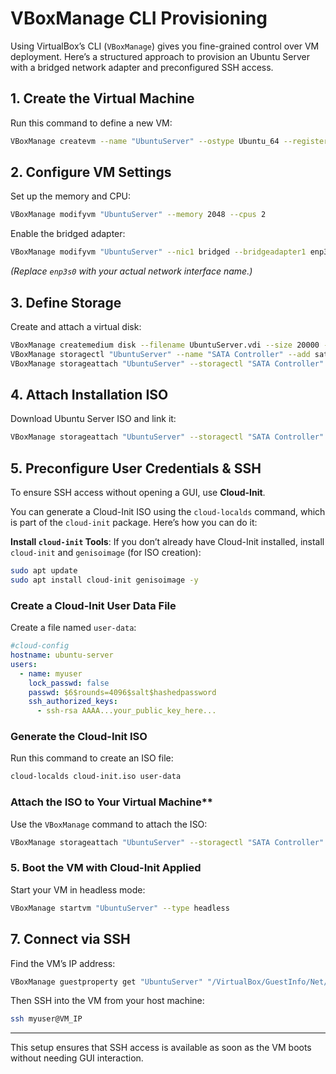 # **VBoxManage CLI Provisioning**

Using VirtualBox’s CLI (`VBoxManage`) gives you fine-grained control over VM deployment. Here’s a structured approach to provision an Ubuntu Server with a bridged network adapter and preconfigured SSH access.

## **1. Create the Virtual Machine**
Run this command to define a new VM:

```bash
VBoxManage createvm --name "UbuntuServer" --ostype Ubuntu_64 --register
```

## **2. Configure VM Settings**
Set up the memory and CPU:

```bash
VBoxManage modifyvm "UbuntuServer" --memory 2048 --cpus 2
```

Enable the bridged adapter:

```bash
VBoxManage modifyvm "UbuntuServer" --nic1 bridged --bridgeadapter1 enp3s0
```
*(Replace `enp3s0` with your actual network interface name.)*

## **3. Define Storage**
Create and attach a virtual disk:

```bash
VBoxManage createmedium disk --filename UbuntuServer.vdi --size 20000 --format VDI
VBoxManage storagectl "UbuntuServer" --name "SATA Controller" --add sata
VBoxManage storageattach "UbuntuServer" --storagectl "SATA Controller" --port 0 --device 0 --type hdd --medium UbuntuServer.vdi
```

## **4. Attach Installation ISO**
Download Ubuntu Server ISO and link it:

```bash
VBoxManage storageattach "UbuntuServer" --storagectl "SATA Controller" --port 1 --device 0 --type dvddrive --medium /path/to/ubuntu.iso
```

## **5. Preconfigure User Credentials & SSH**
To ensure SSH access without opening a GUI, use **Cloud-Init**.

You can generate a Cloud-Init ISO using the `cloud-localds` command, which is part of the `cloud-init` package. Here’s how you can do it:

**Install `cloud-init` Tools**:
If you don’t already have Cloud-Init installed, install `cloud-init` and `genisoimage` (for ISO creation):

```bash
sudo apt update
sudo apt install cloud-init genisoimage -y
```

### **Create a Cloud-Init User Data File**
Create a file named `user-data`:

```yaml
#cloud-config
hostname: ubuntu-server
users:
  - name: myuser
    lock_passwd: false
    passwd: $6$rounds=4096$salt$hashedpassword
    ssh_authorized_keys:
      - ssh-rsa AAAA...your_public_key_here...
```

### **Generate the Cloud-Init ISO**
Run this command to create an ISO file:

```bash
cloud-localds cloud-init.iso user-data
```

### Attach the ISO to Your Virtual Machine**
Use the `VBoxManage` command to attach the ISO:

```bash
VBoxManage storageattach "UbuntuServer" --storagectl "SATA Controller" --port 1 --device 0 --type dvddrive --medium cloud-init.iso
```

### **5. Boot the VM with Cloud-Init Applied**
Start your VM in headless mode:

```bash
VBoxManage startvm "UbuntuServer" --type headless
```

## **7. Connect via SSH**
Find the VM’s IP address:

```bash
VBoxManage guestproperty get "UbuntuServer" "/VirtualBox/GuestInfo/Net/0/V4/IP"
```

Then SSH into the VM from your host machine:

```bash
ssh myuser@VM_IP
```

---

This setup ensures that SSH access is available as soon as the VM boots without needing GUI interaction.
